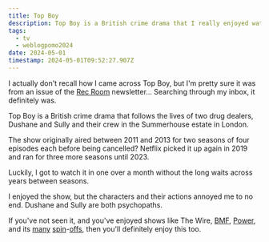 ```yaml
---
title: Top Boy
description: Top Boy is a British crime drama that I really enjoyed watching!
tags:
  - tv
  - weblogpomo2024
date: 2024-05-01
timestamp: 2024-05-01T09:52:27.907Z
---
```


I actually don't recall how I came across Top Boy, but I'm pretty sure it was from an issue of the [Rec Room](https://thespinoff.co.nz/tags/rec-room) newsletter... Searching through my inbox, it definitely was.

Top Boy is a British crime drama that follows the lives of two drug dealers, Dushane and Sully and their crew in the Summerhouse estate in London. 

The show originally aired between 2011 and 2013 for two seasons of four episodes each before being cancelled? Netflix picked it up again in 2019 and ran for three more seasons until 2023.

Luckily, I got to watch it in one over a month without the long waits across years between seasons.

I enjoyed the show, but the characters and their actions annoyed me to no end. Dushane and Sully are both psychopaths.

If you've not seen it, and you've enjoyed shows like The Wire, [BMF](https://en.wikipedia.org/wiki/BMF_(TV_series)), [Power](https://en.wikipedia.org/wiki/Power_(TV_series)), and its [many](https://en.wikipedia.org/wiki/Power_Book_II:_Ghost) [spin](https://en.wikipedia.org/wiki/Power_Book_III:_Raising_Kanan)-[offs](https://en.wikipedia.org/wiki/Power_Book_IV:_Force), then you'll definitely enjoy this too.